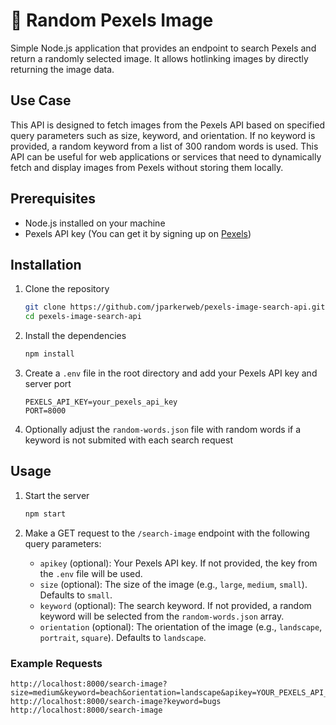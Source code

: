 # 🎰 Random Pexels Image

Simple Node.js application that provides an endpoint to search Pexels and return a randomly selected image. It allows hotlinking images by directly returning the image data.

## Use Case

This API is designed to fetch images from the Pexels API based on specified query parameters such as size, keyword, and orientation. If no keyword is provided, a random keyword from a list of 300 random words is used. This API can be useful for web applications or services that need to dynamically fetch and display images from Pexels without storing them locally.

## Prerequisites

- Node.js installed on your machine
- Pexels API key (You can get it by signing up on [Pexels](https://www.pexels.com/api/))

## Installation

1. Clone the repository
    ```bash
    git clone https://github.com/jparkerweb/pexels-image-search-api.git
    cd pexels-image-search-api
    ```

2. Install the dependencies
    ```bash
    npm install
    ```

3. Create a `.env` file in the root directory and add your Pexels API key and server port
    ```plaintext
    PEXELS_API_KEY=your_pexels_api_key
	PORT=8000
    ```

4. Optionally adjust the `random-words.json` file with random words if a keyword is not submited with each search request

## Usage

1. Start the server
    ```bash
    npm start
    ```

2. Make a GET request to the `/search-image` endpoint with the following query parameters:
    - `apikey` (optional): Your Pexels API key. If not provided, the key from the `.env` file will be used.
    - `size` (optional): The size of the image (e.g., `large`, `medium`, `small`). Defaults to `small`.
    - `keyword` (optional): The search keyword. If not provided, a random keyword will be selected from the `random-words.json` array.
    - `orientation` (optional): The orientation of the image (e.g., `landscape`, `portrait`, `square`). Defaults to `landscape`.

### Example Requests

```plaintext
http://localhost:8000/search-image?size=medium&keyword=beach&orientation=landscape&apikey=YOUR_PEXELS_API_KEY
http://localhost:8000/search-image?keyword=bugs
http://localhost:8000/search-image
